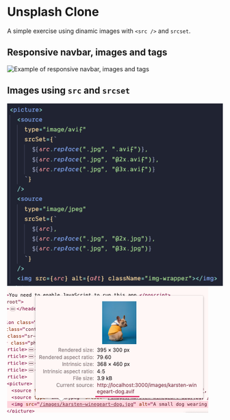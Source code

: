 # Unsplash Clone

A simple exercise using dinamic images with `<src />` and `srcset`.

## Responsive navbar, images and tags

![Example of responsive navbar, images and tags](./public/_readme/ex1.gif)

## Images using `src` and `srcset`

![Example of HTML code for dynamic images](./public/_readme/ex2.png)
![Example HTML deciding which image to use based on srcset](./public/_readme/ex3.png)
